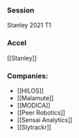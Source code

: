 
### Session
Stanley 2021 T1

### Accel
[[Stanley]]

### Companies:
- [[HILOS]]
- [[Malamute]]
- [[MODICA]]
- [[Peer Robotics]]
- [[Sensai Analytics]]
- [[Slytrackr]]


